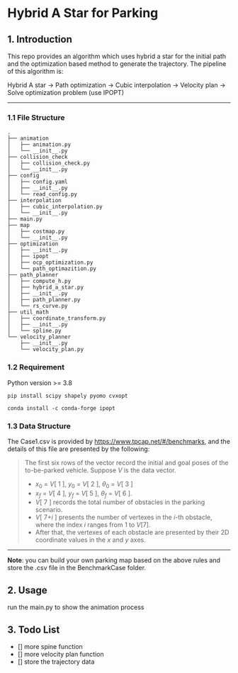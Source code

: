 # Hybrid A Star for Parking
## 1. Introduction
This repo provides an algorithm which uses hybrid a star for the initial path and the optimization based method to generate the trajectory. The pipeline of this algorithm is:

Hybrid A star -> Path optimization -> Cubic interpolation -> Velocity plan -> Solve optimization problem (use IPOPT)

---

### 1.1 File Structure
```
.
├── animation
│   ├── animation.py
│   └── __init__.py
├── collision_check
│   ├── collision_check.py
│   └── __init__.py
├── config
│   ├── config.yaml
│   ├── __init__.py
│   └── read_config.py
├── interpolation
│   ├── cubic_interpolation.py
│   └── __init__.py
├── main.py
├── map
│   ├── costmap.py
│   └── __init__.py
├── optimization
│   ├── __init__.py
│   ├── ipopt
│   ├── ocp_optimization.py
│   └── path_optimazition.py
├── path_planner
│   ├── compute_h.py
│   ├── hybrid_a_star.py
│   ├── __init__.py
│   ├── path_planner.py
│   └── rs_curve.py
├── util_math
│   ├── coordinate_transform.py
│   ├── __init__.py
│   └── spline.py
└── velocity_planner
    ├── __init__.py
    └── velocity_plan.py
```

### 1.2 Requirement
Python version >= 3.8
```
pip install scipy shapely pyomo cvxopt

conda install -c conda-forge ipopt
```

### 1.3 Data Structure
The Case1.csv is provided by https://www.tpcap.net/#/benchmarks, and the details of this file are presented by the following:

>The first six rows of the vector record the initial and goal poses of the to-be-parked vehicle. Suppose $V$ is the data vector.
> - $x_{0}$ = $V$[ 1 ], $y_{0}$ = $V$[ 2 ], $\theta_{0}$ = $V$[ 3 ]
> - $x_{f}$ = $V$[ 4 ], $y_f$ = $V$[ 5 ], $\theta_f$ = $V$[ 6 ]. 
> - $V$[ 7 ] records the total number of obstacles in the parking scenario. 
> - $V$[ 7+$i$ ] presents the number of vertexes in the $i$-th obstacle, where the index $i$ ranges from 1 to $V$[7]. 
> - After that, the vertexes of each obstacle are presented by their 2D coordinate values in the $x$ and $y$ axes. 
---
**Note**: you can build your own parking map based on the above rules and store the .csv file in the BenchmarkCase folder.

## 2. Usage
run the main.py to show the animation process

## 3. Todo List
- [] more spine function
- [] more velocity plan function
- [] store the trajectory data 